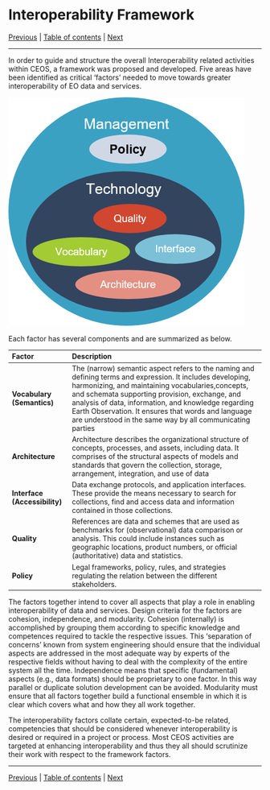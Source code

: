 # Interoperability Framework

[Previous](Framework.md) | [Table of contents](README.md) | [Next](Vocabulary.md)
***

In order to guide and structure the overall Interoperability related activities within CEOS, a framework was proposed and developed. Five areas have been identified as critical ‘factors’ needed to move towards greater interoperability of EO data and services.

![Interoperability factors diagram](images/interoperability-factors.png)

Each factor has several components and are summarized as below.

| Factor | Description |
| :---- | :---- |
| **Vocabulary (Semantics)** | The (narrow) semantic aspect refers to the naming and defining terms and expression. It includes developing, harmonizing, and maintaining vocabularies,concepts, and schemata supporting provision, exchange, and analysis of data, information, and knowledge regarding Earth Observation. It ensures that words and language are understood in the same way by all communicating parties |
| **Architecture** | Architecture describes the organizational structure of concepts, processes, and assets, including data. It comprises of the structural aspects of models and standards that govern the collection, storage, arrangement, integration, and use of data |
| **Interface (Accessibility)** | Data exchange protocols, and application interfaces. These provide the means necessary to search for collections, find and access data and information contained in those collections. |
| **Quality** | References are data and schemes that are used as benchmarks for (observational) data comparison or analysis. This could include instances such as geographic locations, product numbers, or official (authoritative) data and statistics. |
| **Policy** | Legal frameworks, policy, rules, and strategies regulating the relation between the different stakeholders. |

The factors together intend to cover all aspects that play a role in enabling interoperability of data and services. Design criteria for the
factors are cohesion, independence, and modularity. Cohesion (internally) is accomplished by grouping them according to specific knowledge
and competences required to tackle the respective issues. This ‘separation of concerns’ known from system engineering should ensure that
the individual aspects are addressed in the most adequate way by experts of the respective fields without having to deal with the complexity
of the entire system all the time. Independence means that specific (fundamental) aspects (e.g., data formats) should be proprietary to one
factor. In this way parallel or duplicate solution development can be avoided. Modularity must ensure that all factors together build a
functional ensemble in which it is clear which covers what and how they all work together.

The interoperability factors collate certain, expected-to-be related, competencies that should be considered whenever interoperability is
desired or required in a project or process. Most CEOS activities are targeted at enhancing interoperability and thus they all should scrutinize
their work with respect to the framework factors.

***
[Previous](Framework.md) | [Table of contents](README.md) | [Next](Vocabulary.md)
